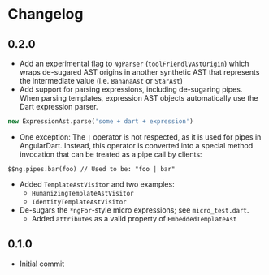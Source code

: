 # Changelog

## 0.2.0

- Add an experimental flag to `NgParser` (`toolFriendlyAstOrigin`) which
  wraps de-sugared AST origins in another synthetic AST that represents
  the intermediate value (i.e. `BananaAst` or `StarAst`)
- Add support for parsing expressions, including de-sugaring pipes. When
  parsing templates, expression AST objects automatically use the Dart
  expression parser.

```dart
new ExpressionAst.parse('some + dart + expression')
```

- One exception: The `|` operator is not respected, as it is used for
  pipes in AngularDart. Instead, this operator is converted into a
  special method invocation that can be treated as a pipe call by
  clients:

```
$$ng.pipes.bar(foo) // Used to be: "foo | bar"
```

- Added `TemplateAstVisitor` and two examples:
    - `HumanizingTemplateAstVisitor`
    - `IdentityTemplateAstVisitor`
- De-sugars the `*ngFor`-style micro expressions; see `micro_test.dart`.
    - Added `attributes` as a valid property of `EmbeddedTemplateAst`

## 0.1.0

- Initial commit
